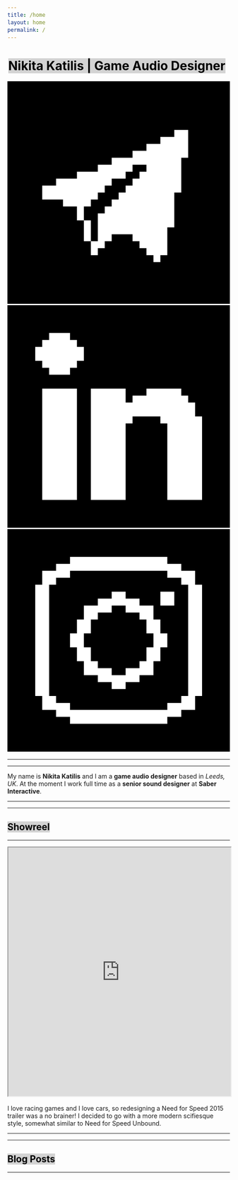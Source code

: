 ```yaml
---
title: /home
layout: home
permalink: /
---
```


<div class="headermain">
  <h1><mark style="background-color: lightgrey; margin: 2px; margin-top: 0px;">Nikita Katilis | Game Audio Designer</mark></h1>
  <div class="links">
    <a href="https://t.me/katalizeaudio" style="white-space: nowrap; --base-color: black;" target="_blank"> <img src="/media/IconSet/Telegram.png" alt="Telegram" class="clickable-image"></a>
    <a href="https://www.linkedin.com/in/nikitakatiliskatalize/" style="white-space: nowrap; --base-color: black;" target="_blank"> <img src="/media/IconSet/Linkedin.png" alt="LinkedIn" class="clickable-image"></a>
    <a href="https://www.instagram.com/katalizeaudio/" style="white-space: nowrap; --base-color: black;" target="_blank"> <img src="/media/IconSet/Instagram.png" alt="Instagram" class="clickable-image"></a>
  </div>
</div>
<hr class="dotted-line">

<hr class="dotted-line">

My name is **Nikita Katilis** and I am a **game audio designer** based in *Leeds, UK*. At the moment I work full time as a **senior sound designer** at **Saber Interactive**.


<hr class="dotted-line">
<hr class="dotted-line">

<h2><mark style="background-color: lightgrey;">Showreel</mark> </h2> 


<hr class="dotted-line">

<iframe width="100%" height="563" src="https://www.youtube.com/embed/gGX26qk8DFw?si=rswZPactHYMepUbz" title="YouTube video player" frameborder="1" allow="accelerometer; autoplay; clipboard-write; encrypted-media; gyroscope; picture-in-picture; web-share" referrerpolicy="strict-origin-when-cross-origin" allowfullscreen></iframe>

I love racing games and I love cars, so redesigning a Need for Speed 2015 trailer was a no brainer! I decided to go with a more modern scifiesque style, somewhat similar to Need for Speed Unbound.

<hr class="dotted-line">
<hr class="dotted-line">

<h2><mark style="background-color: lightgrey;">Blog Posts</mark> </h2> 

<hr class="dotted-line">
